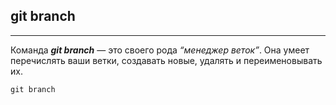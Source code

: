 ## git branch
---
Команда ***git branch*** — это своего рода *“менеджер веток”*. Она умеет перечислять ваши ветки, создавать новые, удалять и переименовывать их.
```bash=
git branch
```